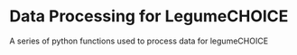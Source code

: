 # Data Processing for LegumeCHOICE

A series of python functions used to process data for legumeCHOICE
